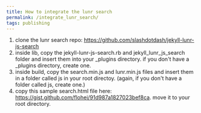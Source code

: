 ```yaml
---
title: How to integrate the lunr search
permalink: /integrate_lunr_search/
tags: publishing
---
```


1. clone the lunr search repo: https://github.com/slashdotdash/jekyll-lunr-js-search
2. inside lib, copy the jekyll-lunr-js-search.rb and jekyll_lunr_js_search folder and insert them into your _plugins directory. if you don't have a _plugins directory, create one.
3. inside build, copy the search.min.js and lunr.min.js files and insert them in a folder called js in your root directoy. (again, if you don't have a folder called js, create one.)
4. copy this sample search.html file here: https://gist.github.com/flohei/91d987a1827023bef8ca. move it to your root directory. 